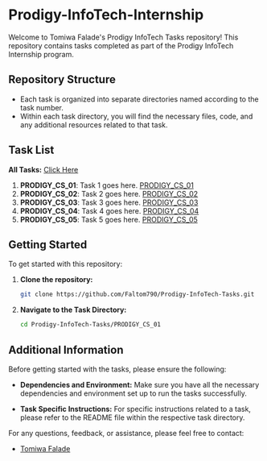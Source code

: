 # Prodigy-InfoTech-Internship

Welcome to Tomiwa Falade's Prodigy InfoTech Tasks repository! This repository contains tasks completed as part of the Prodigy InfoTech Internship program.

## Repository Structure

- Each task is organized into separate directories named according to the task number.
- Within each task directory, you will find the necessary files, code, and any additional resources related to that task.

## Task List
   **All Tasks:** [Click Here](https://github.com/Faltom790/Prodigy-InfoTech-Internship/tree/master)
1. **PRODIGY_CS_01**: Task 1 goes here. [PRODIGY_CS_01](https://github.com/Faltom790/Prodigy-InfoTech-Internship/tree/master/PRODIGY_CS_01)
2. **PRODIGY_CS_02**: Task 2 goes here. [PRODIGY_CS_02](https://github.com/Faltom790/Prodigy-InfoTech-Internship/tree/master/PRODIGY_CS_02)
3. **PRODIGY_CS_03**: Task 3 goes here. [PRODIGY_CS_03](https://github.com/Faltom790/Prodigy-InfoTech-Internship/tree/master/PRODIGY_CS_03)
4. **PRODIGY_CS_04**: Task 4 goes here. [PRODIGY_CS_04](https://github.com/Faltom790/Prodigy-InfoTech-Internship/tree/master/PRODIGY_CS_04)
5. **PRODIGY_CS_05**: Task 5 goes here. [PRODIGY_CS_05](https://github.com/Faltom790/Prodigy-InfoTech-Internship/tree/master/PRODIGY_CS_05)


## Getting Started

To get started with this repository:

1. **Clone the repository:**
   ```bash
   git clone https://github.com/Faltom790/Prodigy-InfoTech-Tasks.git
2. **Navigate to the Task Directory:**
   ```bash
   cd Prodigy-InfoTech-Tasks/PRODIGY_CS_01

## Additional Information

Before getting started with the tasks, please ensure the following:

- **Dependencies and Environment:** Make sure you have all the necessary dependencies and environment set up to run the tasks successfully.

- **Task Specific Instructions:** For specific instructions related to a task, please refer to the README file within the respective task directory.

For any questions, feedback, or assistance, please feel free to contact:
- [Tomiwa Falade](mailto:tomiwafalade790@yahoo.com)


